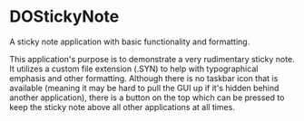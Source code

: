 # DOStickyNote
A sticky note application with basic functionality and formatting.

This application's purpose is to demonstrate a very rudimentary sticky note.  It utilizes a custom file extension (.SYN) to help with typographical emphasis and other formatting.  Although there is no taskbar icon that is available (meaning it may be hard to pull the GUI up if it's hidden behind another application), there is a button on the top which can be pressed to keep the sticky note above all other applications at all times.
